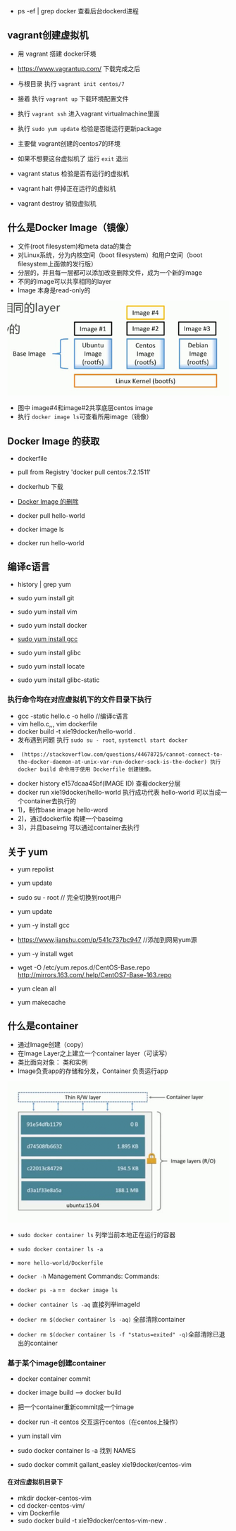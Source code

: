 
-  ps -ef | grep docker 查看后台dockerd进程

## vagrant创建虚拟机
- 用 vagrant 搭建 docker环境
- https://www.vagrantup.com/ 下载完成之后
- 与根目录 执行 `vagrant init centos/7`
- 接着 执行 `vagrant up` 下载环境配置文件
- 执行 `vagrant ssh` 进入vagrant virtualmachine里面
- 执行 `sudo yum update` 检验是否能运行更新package
- 主要做 vagrant创建的centos7的环境

- 如果不想要这台虚拟机了 运行 `exit` 退出

- vagrant status 检验是否有运行的虚拟机
- vagrant halt 停掉正在运行的虚拟机
- vagrant destroy 销毁虚拟机

## 什么是Docker Image（镜像）
- 文件(root filesystem)和meta data的集合
- 对Linux系统，分为内核空间（boot filesystem）和用户空间（boot filesystem上面做的发行版）
- 分层的，并且每一层都可以添加改变删除文件，成为一个新的image
- 不同的image可以共享相同的layer
- Image 本身是read-only的

![](https://github.com/mini-docker/docker-k8s-devops/blob/master/img/about%20Docker%20Image.png)

- 图中 image#4和image#2共享底层centos image
- 执行 `docker image ls`可查看所用image（镜像）

## Docker Image 的获取
- dockerfile
- pull from Registry 'docker pull centos:7.2.1511'
- dockerhub 下载

- [Docker Image 的删除](https://blog.csdn.net/winy_lm/article/details/77980529) 


- docker pull hello-world
- docker image ls
- docker run hello-world


## 编译c语言
- history | grep yum
- sudo yum install git 
- sudo yum install vim
- sudo yum install docker 

- [sudo yum install gcc](https://www.jianshu.com/p/795ff28ac8d2)
- sudo yum install glibc
- sudo yum install locate
- sudo yum install glibc-static

### 执行命令均在对应虚拟机下的文件目录下执行
- gcc -static hello.c -o hello //编译c语言
- vim hello.c,,, vim dockerfile
- docker build -t xie19docker/hello-world .
- 发布遇到问题 执行 `sudo su - root`, `systemctl start docker`
-      (https://stackoverflow.com/questions/44678725/cannot-connect-to-the-docker-daemon-at-unix-var-run-docker-sock-is-the-docker) 执行 docker build 命令用于使用 Dockerfile 创建镜像。

- docker history e157dcaa45bf(IMAGE ID) 查看docker分层
- docker run xie19docker/hello-world 执行成功代表 hello-world 可以当成一个container去执行的
- 1)，制作base image hello-word
- 2)，通过dockerfile 构建一个baseimg
- 3)，并且baseimg 可以通过container去执行



## 关于 yum 
- yum repolist
- yum update
- sudo su - root // 完全切换到root用户
- yum update
- yum -y install  gcc
- https://www.jianshu.com/p/541c737bc947 //添加到网易yum源
- yum -y install wget
- wget -O /etc/yum.repos.d/CentOS-Base.repo http://mirrors.163.com/.help/CentOS7-Base-163.repo

- yum clean all
- yum makecache


## 什么是container
- 通过Image创建（copy）
- 在Image Layer之上建立一个container layer（可读写）
- 类比面向对象： 类和实例
- Image负责app的存储和分发，Container 负责运行app

![](https://github.com/mini-docker/docker-k8s-devops/blob/master/img/about%20Docker%20Container.png)

- `sudo docker container ls` 列举当前本地正在运行的容器
- `sudo docker container ls -a`
- `more hello-world/Dockerfile`

- `docker -h` Management Commands: Commands:

- `docker ps -a` == ` docker image ls`
- `docker container ls -aq` 直接列举imageId
- `docker rm $(docker container ls -aq)` 全部清除container

- `docker rm $(docker container ls -f "status=exited" -q)`全部清除已退出的container

### 基于某个image创建container 
- docker container commit

- docker image build --> docker build

- 把一个container重新commit成一个image
- docker run -it centos 交互运行centos（在centos上操作）
- yum install vim
- sudo docker container ls -a 找到 NAMES
- sudo docker commit gallant_easley xie19docker/centos-vim

#### 在对应虚拟机目录下
- mkdir docker-centos-vim
- cd docker-centos-vim/
- vim Dockerfile
- sudo docker build -t xie19docker/centos-vim-new .



